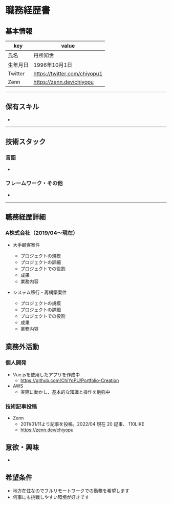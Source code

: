 # 職務経歴書

## 基本情報

|key|value|
|---|---|
|氏名|丹所知世|
|生年月日|1996年10月1日|
|Twitter|https://twitter.com/chiyopu1|
|Zenn|https://zenn.dev/chiyopu|

---

## 保有スキル

- 


---

## 技術スタック

### 言語

- 

### フレームワーク・その他

- 

---

## 職務経歴詳細

### A株式会社（2019/04〜現在）

- 大手顧客案件
  - プロジェクトの規模
  - プロジェクトの詳細
  - プロジェクトでの役割
  - 成果
  - 業務内容

- システム移行・再構築案件
  - プロジェクトの規模
  - プロジェクトの詳細
  - プロジェクトでの役割
  - 成果
  - 業務内容

## 業務外活動

### 個人開発
- Vue.jsを使用したアプリを作成中
  - https://github.com/ChiYoPU/Portfolio-Creation
- AWS
  - 実際に動かし、基本的な知識と操作を勉強中
  
### 技術記事投稿
- Zenn
  - 2011/01/11より記事を投稿。2022/04 現在 20 記事、 110LIKE
  - https://zenn.dev/chiyopu

## 意欲・興味

- 

## 希望条件

- 地方在住なのでフルリモートワークでの勤務を希望します
- 何事にも挑戦しやすい環境が好きです

